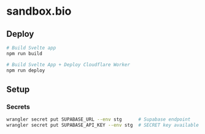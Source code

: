 # sandbox.bio

## Deploy

```bash
# Build Svelte app
npm run build

# Build Svelte App + Deploy Cloudflare Worker
npm run deploy
```

## Setup

### Secrets

```bash
wrangler secret put SUPABASE_URL --env stg      # Supabase endpoint
wrangler secret put SUPABASE_API_KEY --env stg  # SECRET key available Supabase: Settings --> API
```
